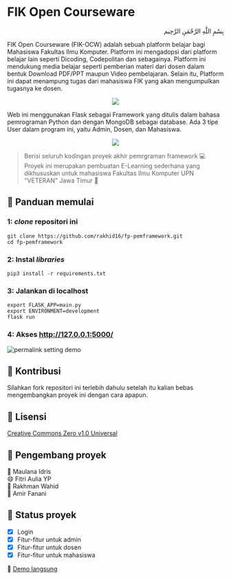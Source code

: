 # FIK Open Courseware

<p align="right">
بِسْمِ اللَّهِ الرَّحْمَنِ الرَّحِيم 
</p>

<p>
  FIK Open Courseware (FIK-OCW) adalah sebuah platform belajar bagi Mahasiswa Fakultas Ilmu Komputer. Platform ini mengadopsi dari platform belajar lain seperti Dicoding, Codepolitan dan sebagainya. Platform ini mendukung media belajar seperti pemberian materi dari dosen dalam bentuk Download PDF/PPT maupun Video pembelajaran. Selain itu, Platform ini dapat menampung tugas dari mahasiswa FIK yang akan mengumpulkan tugasnya ke dosen.
</p>

<p align="center">
  <img src="https://i.imgur.com/kmJGkFX.png">
</p>

<p>
  Web ini menggunakan Flask sebagai Framework yang ditulis dalam bahasa pemrograman Python dan dengan MongoDB sebagai database. Ada 3 tipe User dalam program ini, yaitu Admin, Dosen, dan Mahasiswa.
</p>

<p align="center">
  <img src="https://i.imgur.com/mpRwEEU.jpg">
</p>

> Berisi seluruh kodingan proyek akhir pemrgraman framework  :computer: 
> Proyek ini merupakan pembuatan E-Learning sederhana yang dikhususkan untuk mahasiswa Fakultas Ilmu Komputer UPN "VETERAN" Jawa Timur :school: 

## :memo: Panduan memulai

### 1: <i>clone</i> repositori ini

```
git clone https://github.com/rakhid16/fp-pemframework.git
cd fp-pemframework
```

### 2: Instal <i>libraries</i>

```
pip3 install -r requirements.txt
```

### 3: Jalankan di localhost
```
export FLASK_APP=main.py
export ENVIRONMENT=development
flask run
```

### 4: Akses http://127.0.0.1:5000/
![permalink setting demo](https://i.ibb.co/k09ySM3/Screenshot-from-2020-05-14-22-20-51.png)

## :memo: Kontribusi

Silahkan fork repositori ini terlebih dahulu setelah itu kalian bebas mengembangkan proyek ini dengan cara apapun.

## :memo: Lisensi
<a href="https://github.com/Rakhid16/fp-pemframework/blob/master/LICENSE">Creative Commons Zero v1.0 Universal</a>

## :memo: Pengembang proyek
:man: Maulana Idris<br>
:smile: Fitri Aulia YP<br>
:boy: Rakhman Wahid<br>
:man: Amir Fanani

## :memo: Status proyek
- [x] Login
- [x] Fitur-fitur untuk admin
- [x] Fitur-fitur untuk dosen
- [x] Fitur-fitur untuk mahasiswa

:pushpin: <a href="http://fik-ocw.herokuapp.com/" target=blank>Demo langsung</a>
